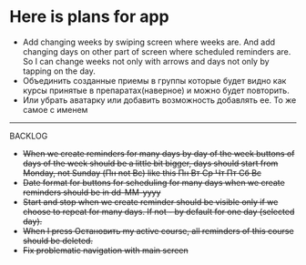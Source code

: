 # Here is plans for app
* Add changing weeks by swiping screen where weeks are. And add changing days on other part of screen where scheduled reminders are. So I can change weeks not only with arrows and days not only by tapping on the day. 
* Объединить созданные приемы в группы которые будет видно как курсы принятые в препаратах(наверное) и можно будет повторить.
* Или убрать аватарку или добавить возможность добавлять ее. То же самое с именем

__________
BACKLOG
* ~~When we create reminders for many days by day of the week buttons of days of the week should be a little bit bigger, days should start from Monday, not Sunday (Пн not Вс) like this Пн Вт Ср Чт Пт Сб Вс~~
* ~~Date format for buttons for scheduling for many days when we create reminders should be in dd-MM-yyyy~~
* ~~Start and stop when we create reminder should be visible only if we choose to repeat for many days. If not - by default for one day (selected day).~~
* ~~When I press Остановить my active course, all reminders of this course should be deleted.~~
* ~~Fix problematic navigation with main screen~~
